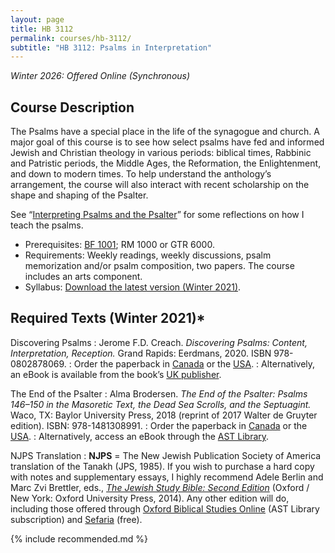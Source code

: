 ```yaml
---
layout: page
title: HB 3112
permalink: courses/hb-3112/
subtitle: "HB 3112: Psalms in Interpretation"
---
```


*Winter 2026: Offered Online (Synchronous)*

## Course Description

The Psalms have a special place in the life of the synagogue and church. A major goal of this course is to see how select psalms have fed and informed Jewish and Christian theology in various periods: biblical times, Rabbinic and Patristic periods, the Middle Ages, the Reformation, the Enlightenment, and down to modern times. To help understand the anthology’s arrangement, the course will also interact with recent scholarship on the shape and shaping of the Psalter.

See “[Interpreting Psalms and the Psalter](https://danieldriver.com/2019/psalms-and-psalter/)” for some reflections on how I teach the psalms.

- Prerequisites: [BF 1001](../bf-1001/); RM 1000 or GTR 6000.
- Requirements: Weekly readings, weekly discussions, psalm memorization and/or psalm composition, two papers. The course includes an arts component.
- Syllabus: [Download the latest version (Winter 2021)](https://github.com/danieldriver/Syllabi/raw/master/HB/HB%203112-Psalms-Driver%202021.pdf).


## Required Texts (Winter 2021)*

Discovering Psalms
: Jerome F.D. Creach. *Discovering Psalms: Content, Interpretation, Reception.* Grand Rapids: Eerdmans, 2020. ISBN 978-0802878069.
: Order the paperback in [Canada](https://amzn.to/3313Z6G) or the [USA](https://amzn.to/3nDIeBX).
: Alternatively, an eBook is available from the book’s [UK publisher](https://spckpublishing.co.uk/discovering-the-psalms).

The End of the Psalter
: Alma Brodersen. *The End of the Psalter: Psalms 146–150 in the Masoretic Text, the Dead Sea Scrolls, and the Septuagint.* Waco, TX: Baylor University Press, 2018 (reprint of 2017 Walter de Gruyter edition). ISBN: 978-1481308991.
: Order the paperback in [Canada](https://amzn.to/2IPpr7X) or the [USA](https://amzn.to/2UEKooe).
: Alternatively, access an eBook through the [AST Library](https://ebookcentral.proquest.com/lib/astheology/detail.action?docID=4895035).

NJPS Translation
: **NJPS** = The New Jewish Publication Society of America translation of the Tanakh (JPS, 1985). If you wish to purchase a hard copy with notes and supplementary essays, I highly recommend Adele Berlin and Marc Zvi Brettler, eds., [*The Jewish Study Bible: Second Edition*](https://amzn.to/36BBqNw) (Oxford / New York: Oxford University Press, 2014). Any other edition will do, including those offered through [Oxford Biblical Studies Online](http://www.oxfordbiblicalstudies.com.ezproxy.astheology.ns.ca:2048/article/book/obso-9780195297515/obso-9780195297515-chapter-27) (AST Library subscription) and [Sefaria](https://www.sefaria.org/texts/Tanakh) (free).

{% include recommended.md %}
